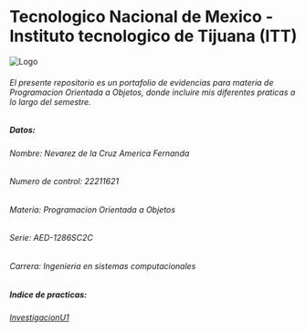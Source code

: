 
# Tecnologico Nacional de Mexico - Instituto tecnologico de Tijuana (ITT) 
![Logo](/workspaces/ProgOO/img/images?q=tbn:ANd9GcST1FlQYMeHzJ48QMjEs4p4h6ZGinGEN2ihJA)
###### El presente repositorio es un portafolio de evidencias para materia de Programacion Orientada a Objetos, donde incluire mis diferentes praticas a lo largo del semestre.
##### Datos:
###### Nombre: Nevarez de la Cruz America Fernanda
###### Numero de control: 22211621
###### Materia: Programacion Orientada a Objetos
###### Serie: AED-1286SC2C
###### Carrera: Ingenieria en sistemas computacionales
##### Indice de practicas:
###### [InvestigacionU1](./ParadigmaOO/README.md)
